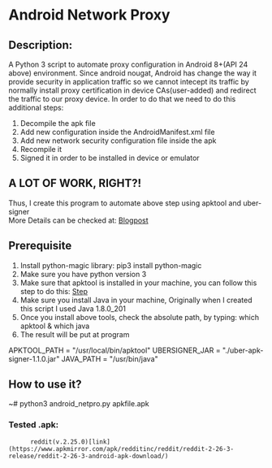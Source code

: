 # Android Network Proxy
## Description:
A Python 3 script to automate proxy configuration in Android 8+(API 24 above) environment. Since android nougat, Android has change the way it provide security in application traffic so we cannot intecept its traffic by normally install proxy certification in device CAs(user-added) and redirect the traffic to our proxy device. In order to do that we need to do this additional steps:  
1. Decompile the apk file  
2. Add new configuration inside the AndroidManifest.xml file  
3. Add new network security configuration file inside the apk  
4. Recompile it  
5. Signed it in order to be installed in device or emulator  

## A LOT OF WORK, RIGHT?!    
Thus, I create this program to automate above step using apktool and uber-signer  
More Details can be checked at: [Blogpost](https://android-developers.googleblog.com/2016/07/changes-to-trusted-certificate.html)

## Prerequisite
1. Install python-magic library: pip3 install python-magic  
2. Make sure you have python version 3
3. Make sure that apktool is installed in your machine, you can follow this step to do this: [Step](https://ibotpeaches.github.io/Apktool/install/)
4. Make sure you install Java in your machine, Originally when I created this script I used Java 1.8.0_201
5. Once you install above tools, check the absolute path, by typing: which apktool & which java
6. The result will be put at program  

APKTOOL_PATH = "/usr/local/bin/apktool"
UBERSIGNER_JAR = "./uber-apk-signer-1.1.0.jar"
JAVA_PATH = "/usr/bin/java"

## How to use it?
~# python3 android_netpro.py apkfile.apk  

### Tested .apk:
          reddit(v.2.25.0)[link] (https://www.apkmirror.com/apk/redditinc/reddit/reddit-2-26-3-release/reddit-2-26-3-android-apk-download/)

